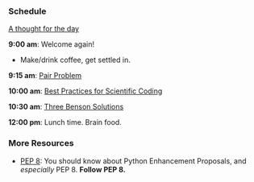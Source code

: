 ### Schedule

[A thought for the day](https://twitter.com/hadleywickham/status/565516733516349441)

**9:00 am**: Welcome again!

 * Make/drink coffee, get settled in.

**9:15 am**: [Pair Problem](pair.md)

**10:00 am**: [Best Practices for Scientific Coding](Best_Practices_for_Scientific_Coding.pdf)

**10:30 am**: [Three Benson Solutions](three_Benson_solutions.ipynb)

**12:00 pm**: Lunch time. Brain food.



### More Resources

 * [PEP 8](https://www.python.org/dev/peps/pep-0008/): You should know about Python Enhancement Proposals, and _especially_ PEP 8. **Follow PEP 8.**
